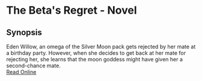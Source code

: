 # The Beta's Regret - Novel

<h2>Synopsis</h2>
Eden Willow, an omega of the Silver Moon pack gets rejected by her mate at a birthday party. However, when she decides to get back at her mate for rejecting her, she learns that the moon goddess might have given her a second-chance mate.
<br/>
<a href="https://gilaread.com/ads" target="_blank" rel="noopener">Read Online</a>
